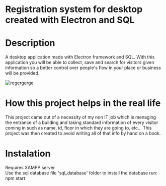 # Registration system for desktop created with Electron and SQL

# Description
A desktop application made with Electron framework and SQL. With this application you will be able to collect, save and search for visitors given information so a better control over people's flow in your place or business will be provided.


![regergerge](https://user-images.githubusercontent.com/99507279/232141237-4cbd7257-0b5d-4ac1-be1d-94021afbb13c.PNG)




# How this project helps in the real life
This project came out of a necessity of my non IT job which is menaging the entrance of a building and taking standard information of every visitor coming in such as name, id, floor in which they are going to, etc... 
This project was then created to avoid writing all of that info by hand on a book.


# Instalation
Requires XAMPP server <br>
Use the sql database file 'sql_database' folder to install the database
run: npm start

